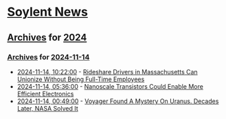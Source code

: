 # [Soylent News](../../../README.md)

## [Archives](../../index.md) for [2024](../index.md)

### [Archives](../../index.md) for [2024-11-14](index.md)

* [2024-11-14, 10:22:00](https://soylentnews.org/article.pl?sid=24/11/13/0221206&from=rss) - [Rideshare Drivers in Massachusetts Can Unionize Without Being Full-Time Employees](https://soylentnews.org/article.pl?sid=24/11/13/0221206&from=rss)
* [2024-11-14, 05:36:00](https://soylentnews.org/article.pl?sid=24/11/13/0214254&from=rss) - [Nanoscale Transistors Could Enable More Efficient Electronics](https://soylentnews.org/article.pl?sid=24/11/13/0214254&from=rss)
* [2024-11-14, 00:49:00](https://soylentnews.org/article.pl?sid=24/11/13/020239&from=rss) - [Voyager Found A Mystery On Uranus. Decades Later, NASA Solved It](https://soylentnews.org/article.pl?sid=24/11/13/020239&from=rss)
